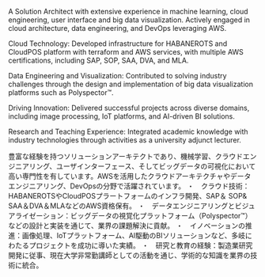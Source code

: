 A Solution Architect with extensive experience in machine learning, cloud engineering, user interface and big data visualization. Actively engaged in cloud architecture, data engineering, and DevOps leveraging AWS.

Cloud Technology: Developed infrastructure for HABANEROTS and CloudPOS platform with terraform and AWS services, with multiple AWS certifications, including SAP, SOP, SAA, DVA, and MLA.

Data Engineering and Visualization: Contributed to solving industry challenges through the design and implementation of big data visualization platforms such as Polyspector™.

Driving Innovation: Delivered successful projects across diverse domains, including image processing, IoT platforms, and AI-driven BI solutions.

Research and Teaching Experience: Integrated academic knowledge with industry technologies through activities as a university adjunct lecturer.

豊富な経験を持つソリューションアーキテクトであり、機械学習、クラウドエンジニアリング、ユーザインターフェース、そしてビッグデータの可視化において高い専門性を有しています。AWSを活用したクラウドアーキテクチャやデータエンジニアリング、DevOpsの分野で活躍されています。
・　クラウド技術：HABANEROTSやCloudPOSプラートフォームのインフラ開発、SAP＆ SOP& SAA＆DVA＆MLAなどのAWS資格保有。
・　データエンジニアリングとビジュアライゼーション：ビッグデータの視覚化プラットフォーム（Polyspector™）などの設計と実装を通じて、業界の課題解決に貢献。
・　イノベーションの推進：画像処理、IoTプラットフォーム、AI駆動のBIソリューションなど、多岐にわたるプロジェクトを成功に導いた実績。
・　研究と教育の経験：製造業研究開発に従事、現在大学非常勤講師としての活動を通じ、学術的な知識を業界の技術に統合。
